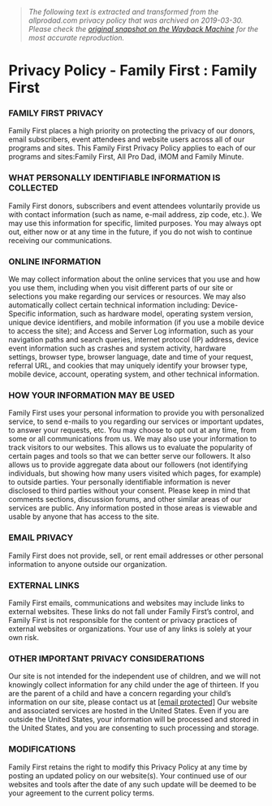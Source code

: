 > *The following text is extracted and transformed from the allprodad.com privacy policy that was archived on 2019-03-30. Please check the [original snapshot on the Wayback Machine](https://web.archive.org/web/20190330182222id_/https%3A//www.familyfirst.net/privacy-policy/%3F__hstc%3D123427924.c5c1c666997871879680799d0c66b3ce.1530035919194.1533070543677.1533215552067.24%26__hssc%3D123427924.1.1533215552067%26__hsfp%3D2135825748) for the most accurate reproduction.*

# Privacy Policy - Family First : Family First

### FAMILY FIRST PRIVACY

Family First places a high priority on protecting the privacy of our donors, email subscribers, event attendees and website users across all of our programs and sites. This Family First Privacy Policy applies to each of our programs and sites:Family First, All Pro Dad, iMOM and Family Minute.

### WHAT PERSONALLY IDENTIFIABLE INFORMATION IS COLLECTED

Family First donors, subscribers and event attendees voluntarily provide us with contact information (such as name, e-mail address, zip code, etc.). We may use this information for specific, limited purposes. You may always opt out, either now or at any time in the future, if you do not wish to continue receiving our communications.

### ONLINE INFORMATION

We may collect information about the online services that you use and how you use them, including when you visit different parts of our site or selections you make regarding our services or resources. We may also automatically collect certain technical information including: Device-Specific information, such as hardware model, operating system version, unique device identifiers, and mobile information (if you use a mobile device to access the site); and Access and Server Log information, such as your navigation paths and search queries, internet protocol (IP) address, device event information such as crashes and system activity, hardware settings, browser type, browser language, date and time of your request, referral URL, and cookies that may uniquely identify your browser type, mobile device, account, operating system, and other technical information.

### HOW YOUR INFORMATION MAY BE USED

Family First uses your personal information to provide you with personalized service, to send e-mails to you regarding our services or important updates, to answer your requests, etc. You may choose to opt out at any time, from some or all communications from us. We may also use your information to track visitors to our websites. This allows us to evaluate the popularity of certain pages and tools so that we can better serve our followers. It also allows us to provide aggregate data about our followers (not identifying individuals, but showing how many users visited which pages, for example) to outside parties. Your personally identifiable information is never disclosed to third parties without your consent. Please keep in mind that comments sections, discussion forums, and other similar areas of our services are public. Any information posted in those areas is viewable and usable by anyone that has access to the site.

### EMAIL PRIVACY

Family First does not provide, sell, or rent email addresses or other personal information to anyone outside our organization.

### EXTERNAL LINKS

Family First emails, communications and websites may include links to external websites. These links do not fall under Family First’s control, and Family First is not responsible for the content or privacy practices of external websites or organizations. Your use of any links is solely at your own risk.

### OTHER IMPORTANT PRIVACY CONSIDERATIONS

Our site is not intended for the independent use of children, and we will not knowingly collect information for any child under the age of thirteen. If you are the parent of a child and have a concern regarding your child’s information on our site, please contact us at [[email protected]](https://web.archive.org/cdn-cgi/l/email-protection) Our website and associated services are hosted in the United States. Even if you are outside the United States, your information will be processed and stored in the United States, and you are consenting to such processing and storage.

### MODIFICATIONS

Family First retains the right to modify this Privacy Policy at any time by posting an updated policy on our website(s). Your continued use of our websites and tools after the date of any such update will be deemed to be your agreement to the current policy terms.
